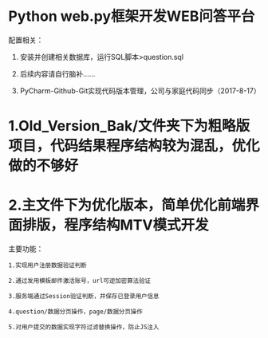 ﻿
# Python web.py框架开发WEB问答平台


配置相关：

1. 安装并创建相关数据库，运行SQL脚本>question.sql 

2. 后续内容请自行脑补......

3. PyCharm-Github-Git实现代码版本管理，公司与家庭代码同步（2017-8-17）



# 1.Old_Version_Bak/文件夹下为粗略版项目，代码结果程序结构较为混乱，优化做的不够好
# 2.主文件下为优化版本，简单优化前端界面排版，程序结构MTV模式开发

主要功能：

	1.实现用户注册数据验证判断
	
	2.通过发用模板邮件激活账号，url可逆加密算法验证
	
	3.服务端通过Session验证判断，并保存已登录用户信息
	
	4.question/数据分页操作，page/数据分页操作
	
	5.对用户提交的数据实现字符过滤替换操作，防止JS注入
